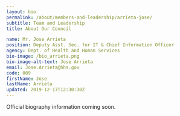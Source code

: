 ```yaml
---
layout: bio
permalink: /about/members-and-leadership/arrieta-jose/
subtitle: Team and Leadership
title: About Our Council

name: Mr. Jose Arrieta
position: Deputy Asst. Sec. for IT & Chief Information Officer
agency: Dept. of Health and Human Services
bio-image: /bio_arrieta.png
bio-image-alt-text: Jose Arrieta
email: Jose.Arrieta@hhs.gov
code: 009
firstName: Jose
lastName: Arrieta
updated: 2019-12-17T12:30:30Z
---
```


Official biography information coming soon.

